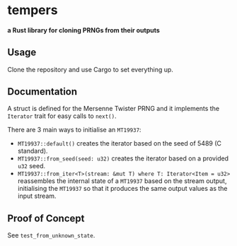 # tempers
#### a Rust library for cloning PRNGs from their outputs

## Usage
Clone the repository and use Cargo to set everything up.

## Documentation
A struct is defined for the Mersenne Twister PRNG and it implements the `Iterator` trait for easy calls to `next()`.

There are 3 main ways to initialise an `MT19937`:

- `MT19937::default()` creates the iterator based on the seed of 5489 (C standard).
- `MT19937::from_seed(seed: u32)` creates the iterator based on a provided `u32` seed.
- `MT19937::from_iter<T>(stream: &mut T) where T: Iterator<Item = u32>` reassembles the internal state of a `MT19937` based on the stream output, initialising the `MT19937` so that it produces the same output values as the input stream.

## Proof of Concept
See `test_from_unknown_state`.
